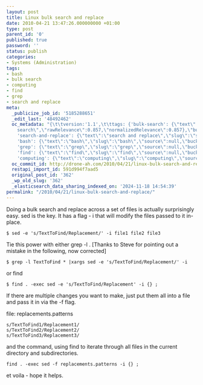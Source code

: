 ```yaml
---
layout: post
title: Linux bulk search and replace
date: 2010-04-21 13:47:26.000000000 +01:00
type: post
parent_id: '0'
published: true
password: ''
status: publish
categories:
- Systems (Administration)
tags:
- bash
- bulk search
- computing
- find
- grep
- search and replace
meta:
  _publicize_job_id: '5185288651'
  _edit_last: '48492462'
  oc_metadata: "{\t\tversion:'1.1',\t\ttags: {'bulk-search': {\"text\":\"bulk search\",\"slug\":\"bulk-search\",\"source\":{\"_className\":\"Entity\",\"url\":\"http://d.opencalais.com/genericHasher-1/1fa5711a-3115-34ed-baee-388d6ef2e5fc\",\"subjectURL\":null,\"type\":{\"_className\":\"ArtifactType\",\"url\":\"http://s.opencalais.com/1/type/em/e/IndustryTerm\",\"name\":\"IndustryTerm\"},\"name\":\"bulk
    search\",\"rawRelevance\":0.857,\"normalizedRelevance\":0.857},\"bucketName\":\"current\",\"bucketPlacement\":\"auto\",\"_className\":\"Tag\"},
    'search-and-replace': {\"text\":\"search and replace\",\"slug\":\"search-and-replace\",\"source\":null,\"bucketName\":\"current\",\"bucketPlacement\":\"auto\",\"_className\":\"Tag\"},
    'bash': {\"text\":\"bash\",\"slug\":\"bash\",\"source\":null,\"bucketName\":\"current\",\"bucketPlacement\":\"auto\",\"_className\":\"Tag\"},
    'grep': {\"text\":\"grep\",\"slug\":\"grep\",\"source\":null,\"bucketName\":\"current\",\"bucketPlacement\":\"auto\",\"_className\":\"Tag\"},
    'find': {\"text\":\"find\",\"slug\":\"find\",\"source\":null,\"bucketName\":\"current\",\"bucketPlacement\":\"auto\",\"_className\":\"Tag\"},
    'computing': {\"text\":\"computing\",\"slug\":\"computing\",\"source\":null,\"bucketName\":\"current\",\"bucketPlacement\":\"auto\",\"_className\":\"Tag\"}}\t}"
  oc_commit_id: http://drone-ah.com/2010/04/21/linux-bulk-search-and-replace/1271857655
  restapi_import_id: 591d994f7aad5
  original_post_id: '362'
  _wp_old_slug: '362'
  _elasticsearch_data_sharing_indexed_on: '2024-11-18 14:54:39'
permalink: "/2010/04/21/linux-bulk-search-and-replace/"
---
```


Doing a bulk search and replace across a set of files is actually
surprisingly easy. sed is the key. It has a flag - i that will modify
the files passed to it in-place.

    $ sed -e 's/TextToFind/Replacement/' -i file1 file2 file3

Tie this power with either grep -l . \[Thanks to Steve for pointing out
a mistake in the following, now corrected\]

    $ grep -l TextToFind * |xargs sed -e 's/TextToFind/Replacement/' -i

or find

    $ find . -exec sed -e 's/TextToFind/Replacement' -i {} ;

If there are multiple changes you want to make, just put them all into a
file and pass it in via the -f flag.

file: replacements.patterns

    s/TextToFind1/Replacement1/
    s/TextToFind2/Replacement2/
    s/TextToFind3/Replacement3/

and the command, using find to iterate through all files in the current
directory and subdirectories.

    find . -exec sed -f replacements.patterns -i {} ;

et voila - hope it helps.

